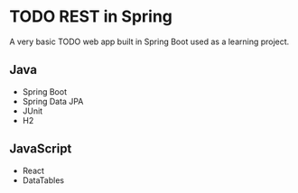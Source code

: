 # TODO REST in Spring

A very basic TODO web app built in Spring Boot used as a learning project.


## Java

  * Spring Boot
  * Spring Data JPA
  * JUnit
  * H2

## JavaScript

  * React
  * DataTables
